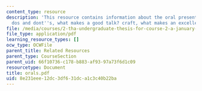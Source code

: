 ```yaml
---
content_type: resource
description: 'This resource contains information about the oral presentation assignments:
  dos and dont''s, what makes a good talk? craft, what makes an excellent talk? art.'
file: /media/courses/2-tha-undergraduate-thesis-for-course-2-a-january-iap-2007/8e231eee12dc3df631dca1c3c40b22ba_orals.pdf
file_type: application/pdf
learning_resource_types: []
ocw_type: OCWFile
parent_title: Related Resources
parent_type: CourseSection
parent_uid: 66f10736-c178-b883-af93-97a73f6d1c09
resourcetype: Document
title: orals.pdf
uid: 8e231eee-12dc-3df6-31dc-a1c3c40b22ba
---
```


